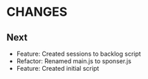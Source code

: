 # CHANGES

## Next

- Feature: Created sessions to backlog script
- Refactor: Renamed main.js to sponser.js
- Feature: Created initial script
